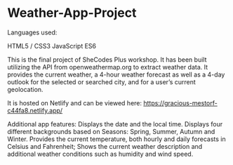 # Weather-App-Project

Languages used:

HTML5 / CSS3
JavaScript ES6

This is the final project of SheCodes Plus workshop. It has been built utilizing the API from openweathermap.org to extract weather data. 
It provides the current weather, a 4-hour weather forecast as well as a 4-day outlook for the selected or searched city, and for a user’s current geolocation.

It is hosted on Netlify and can be viewed here: https://gracious-mestorf-c44fa8.netlify.app/

Additional app features:
Displays the date and the local time.
Displays four different backgrounds based on Seasons: Spring, Summer, Autumn and Winter.
Provides the current temperature, both hourly and daily forecasts in Celsius and Fahrenheit;
Shows the current weather description and additional weather conditions such as humidity and wind speed.
